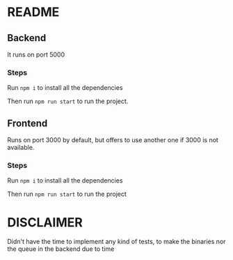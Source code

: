 # README

## Backend

It runs on port 5000

### Steps

Run `npm i` to install all the dependencies

Then run `npm run start` to run the project.

## Frontend

Runs on port 3000 by default, but offers to use another
one if 3000 is not available.

### Steps

Run `npm i` to install all the dependencies

Then run `npm run start` to run the project


# DISCLAIMER

Didn't have the time to implement any kind of tests, to make the binaries nor the queue in the backend due to time
